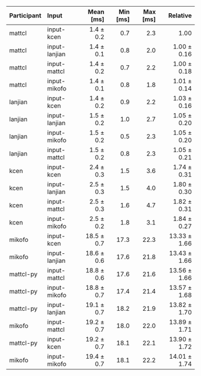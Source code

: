| Participant | Input | Mean [ms] | Min [ms] | Max [ms] | Relative |
|:---|:---|---:|---:|---:|---:|
| mattcl | input-kcen | 1.4 ± 0.2 | 0.7 | 2.3 | 1.00 |
| mattcl | input-lanjian | 1.4 ± 0.1 | 0.8 | 2.0 | 1.00 ± 0.16 |
| mattcl | input-mattcl | 1.4 ± 0.2 | 0.7 | 2.2 | 1.00 ± 0.18 |
| mattcl | input-mikofo | 1.4 ± 0.1 | 0.8 | 1.8 | 1.01 ± 0.14 |
| lanjian | input-kcen | 1.4 ± 0.2 | 0.9 | 2.2 | 1.03 ± 0.16 |
| lanjian | input-lanjian | 1.5 ± 0.2 | 1.0 | 2.7 | 1.05 ± 0.20 |
| lanjian | input-mikofo | 1.5 ± 0.2 | 0.5 | 2.3 | 1.05 ± 0.20 |
| lanjian | input-mattcl | 1.5 ± 0.2 | 0.8 | 2.3 | 1.05 ± 0.21 |
| kcen | input-kcen | 2.4 ± 0.3 | 1.5 | 3.6 | 1.74 ± 0.31 |
| kcen | input-lanjian | 2.5 ± 0.3 | 1.5 | 4.0 | 1.80 ± 0.30 |
| kcen | input-mattcl | 2.5 ± 0.3 | 1.6 | 4.7 | 1.82 ± 0.31 |
| kcen | input-mikofo | 2.5 ± 0.2 | 1.8 | 3.1 | 1.84 ± 0.27 |
| mikofo | input-kcen | 18.5 ± 0.7 | 17.3 | 22.3 | 13.33 ± 1.66 |
| mikofo | input-lanjian | 18.6 ± 0.6 | 17.6 | 21.8 | 13.43 ± 1.66 |
| mattcl-py | input-mattcl | 18.8 ± 0.6 | 17.6 | 21.6 | 13.56 ± 1.66 |
| mattcl-py | input-mikofo | 18.8 ± 0.7 | 17.4 | 21.4 | 13.57 ± 1.68 |
| mattcl-py | input-lanjian | 19.1 ± 0.7 | 18.2 | 21.9 | 13.82 ± 1.70 |
| mikofo | input-mattcl | 19.2 ± 0.7 | 18.0 | 22.0 | 13.89 ± 1.71 |
| mattcl-py | input-kcen | 19.2 ± 0.7 | 18.1 | 22.1 | 13.90 ± 1.72 |
| mikofo | input-mikofo | 19.4 ± 0.7 | 18.1 | 22.2 | 14.01 ± 1.74 |
